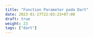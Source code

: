 ```yaml
---
title: "Function Parameter pada Dart"
date: 2023-01-27T22:03:23+07:00
draft: true
weight: 23
tags: ["dart"]
---
```


